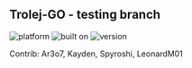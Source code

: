 ## Trolej-GO - testing branch 

![platform](https://img.shields.io/badge/platform-android-blue?style=flat&logo=android)  ![built on](https://img.shields.io/badge/built%20on-Unity-blue?style=flat&logo=unity) ![version](https://img.shields.io/badge/version-0.5-green)

Contrib: Ar3o7, Kayden, Spyroshi, LeonardM01
